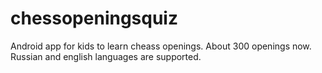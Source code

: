 # chessopeningsquiz
Android app for kids to learn cheass openings.
About 300 openings now.
Russian and english languages are supported.
